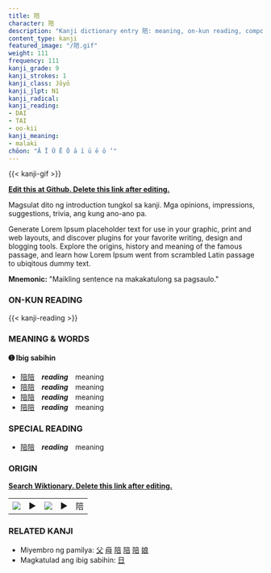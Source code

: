 ```yaml
---
title: 陪
character: 陪
description: "Kanji dictionary entry 陪: meaning, on-kun reading, compounds, origin, related kanji"
content_type: kanji
featured_image: "/陪.gif"
weight: 111
frequency: 111
kanji_grade: 9
kanji_strokes: 1
kanji_class: Jōyō
kanji_jlpt: N1
kanji_radical: 
kanji_reading: 
- DAI
- TAI
- oo-kii
kanji_meaning:
- malaki
chōon: "Ā Ī Ū Ē Ō ā ī ū ē ō ’"
---
```

[//]: # (Don't edit the line below. Kanji animated GIF code is automatically generated.)
{{< kanji-gif >}}

[//]: # (Edit below this line.)

**[Edit this at Github. Delete this link after editing.](https://github.com/tim0g/tim/tree/main/content/kanji/陪/index.md)**

Magsulat dito ng introduction tungkol sa kanji. Mga opinions, impressions, suggestions, trivia, ang kung ano-ano pa.

Generate Lorem Ipsum placeholder text for use in your graphic, print and web layouts, and discover plugins for your favorite writing, design and blogging tools. Explore the origins, history and meaning of the famous passage, and learn how Lorem Ipsum went from scrambled Latin passage to ubiqitous dummy text.
 
**Mnemonic:** "Maikling sentence na makakatulong sa pagsaulo."

### ON-KUN READING

[//]: # (Don't edit the line below. ON-KUN READING code is automatically generated.)
{{< kanji-reading >}}

### MEANING & WORDS

#### ➊ **Ibig sabihin**
  - [陪](../陪)[陪](../陪)　***reading***　meaning
  - [陪](../陪)[陪](../陪)　***reading***　meaning
  - [陪](../陪)[陪](../陪)　***reading***　meaning
  - [陪](../陪)[陪](../陪)　***reading***　meaning

### SPECIAL READING
  - [陪](../陪)[陪](../陪)　***reading***　meaning

### ORIGIN

**[Search Wiktionary. Delete this link after editing.](https://wiktionary.org/wiki/陪)**
<table class="kanji-table"><tr><td>
<img src="60px-陪-bronze.svg.png">
</td><td>▶</td><td>
<img src="60px-陪-oracle.svg.png">
</td><td>▶</td>
<td class="kanji-origin">陪</td>
</tr></table>

### RELATED KANJI
- Miyembro ng pamilya: [父](../父) [母](../母) [陪](../陪) [陪](../陪) [陪](../陪) [娘](../娘)
- Magkatulad ang ibig sabihin: [日](../日)
